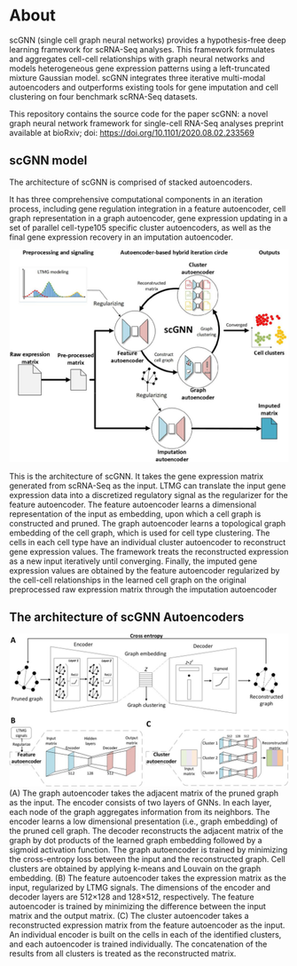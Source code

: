 # About
scGNN (single cell graph neural networks) provides a hypothesis-free deep learning framework for scRNA-Seq analyses. This framework formulates and aggregates cell-cell relationships with graph neural networks and models heterogeneous gene expression patterns using a left-truncated mixture Gaussian model. scGNN integrates three iterative multi-modal autoencoders and outperforms existing tools for gene imputation and cell clustering on four benchmark scRNA-Seq datasets.

This repository contains the source code for the paper scGNN: a novel graph neural network framework for single-cell RNA-Seq analyses preprint available at bioRxiv; doi: https://doi.org/10.1101/2020.08.02.233569

## scGNN model
The architecture of scGNN is comprised of stacked autoencoders.

It has three comprehensive computational components in an iteration process, including gene regulation integration in a feature autoencoder, cell graph representation in a graph autoencoder, gene expression updating in a set of parallel cell-type105 specific cluster autoencoders, as well as the final gene expression recovery in an imputation
autoencoder.

![](https://raw.githubusercontent.com/hurraygong/scGNN/master/pictures/F1.large.jpg)

This is the architecture of scGNN. It takes the gene expression matrix generated from scRNA-Seq as the input. LTMG can translate the input gene expression data into a discretized regulatory signal as the regularizer for the feature autoencoder. The feature autoencoder learns a dimensional representation of the input as embedding, upon which a cell graph is constructed and pruned. The graph autoencoder learns a topological graph embedding of the cell graph, which is used for cell type clustering. The cells in each cell type have an individual cluster autoencoder to reconstruct gene expression values. The framework treats the reconstructed expression as a new input iteratively until converging. Finally, the imputed gene expression values are obtained by the feature autoencoder regularized by the cell-cell relationships in the learned cell graph on the original preprocessed raw expression matrix through the imputation autoencoder



## The architecture of scGNN Autoencoders
![](https://raw.githubusercontent.com/hurraygong/scGNN/master/pictures/F2.large.jpg)
(A) The graph autoencoder takes the adjacent matrix of the pruned graph as the input. The encoder consists of two layers of GNNs. In each layer, each node of the graph aggregates information from its neighbors. The encoder learns a low dimensional presentation (i.e., graph embedding) of the pruned cell graph. The decoder reconstructs the adjacent matrix of the graph by dot products of the learned graph embedding followed by a sigmoid activation function. The graph autoencoder is trained by minimizing the cross-entropy loss between the input and the reconstructed graph. Cell clusters are obtained by applying k-means and Louvain on the graph embedding. (B) The feature autoencoder takes the expression matrix as the input, regularized by LTMG signals. The dimensions of the encoder and decoder layers are 512×128 and 128×512, respectively. The feature autoencoder is trained by minimizing the difference between the input matrix and the output matrix. (C) The cluster autoencoder takes a reconstructed expression matrix from the feature autoencoder as the input. An individual encoder is built on the cells in each of the identified clusters, and each autoencoder is trained individually. The concatenation of the results from all clusters is treated as the reconstructed matrix.
